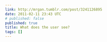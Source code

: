 ```yaml
---
link: http://mrgan.tumblr.com/post/3241126895
date: 2011-02-11 23:43 UTC
# published: false
published: true
title: What does the user see?
tags: []
---
```



